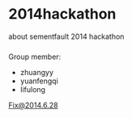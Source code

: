 2014hackathon
=============

about sementfault 2014 hackathon

###
Group member:

* zhuangyy
* yuanfengqi
* lifulong

Fix@2014.6.28
